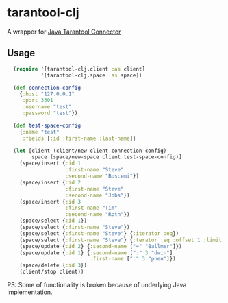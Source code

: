 # tarantool-clj

A wrapper for [Java Tarantool Connector](https://github.com/tarantool/tarantool-java)

## Usage

```clojure
  (require '[tarantool-clj.client :as client]
           '[tarantool-clj.space :as space])

  (def connection-config
    {:host "127.0.0.1"
     :port 3301
     :username "test"
     :password "test"})

  (def test-space-config
    {:name "test"
     :fields [:id :first-name :last-name]}

  (let [client (client/new-client connection-config)
        space (space/new-space client test-space-config)]
    (space/insert {:id 1
                   :first-name "Steve"
                   :second-name "Buscemi"})
    (space/insert {:id 2
                   :first-name "Steve"
                   :second-name "Jobs"})
    (space/insert {:id 3
                   :first-name "Tim"
                   :second-name "Roth"})
    (space/select {:id 1})
    (space/select {:first-name "Steve"})
    (space/select {:first-name "Steve"} {:iterator :eq})
    (space/select {:first-name "Steve"} {:terator :eq :offset 1 :limit 100})
    (space/update {:id 2} {:second-name ["=" "Ballmer"]})
    (space/update {:id 1} {:second-name [":" 3 "dwin"]
                           :first-name [":" 3 "phen"]})
    (space/delete {:id 3})
    (client/stop client))
```

PS: Some of functionality is broken because of underlying Java implementation.
